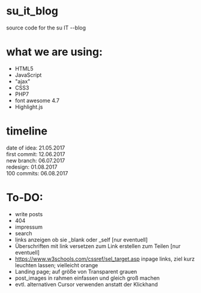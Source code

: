 # su_it_blog
source code for the su IT --blog

# what we are using:
- HTML5
- JavaScript
- "ajax"
- CSS3
- PHP7
- font awesome 4.7
- Highlight.js

# timeline

date of idea: 21.05.2017
<br>
first commit: 12.06.2017
<br>
new branch: 06.07.2017
<br>
redesign: 01.08.2017
<br>
100 commits: 06.08.2017

# To-DO:

- write posts
- 404
- impressum
- search
- links anzeigen ob sie _blank oder _self [nur eventuell]
- Überschriften mit link versetzen zum Link erstellen zum Teilen [nur eventuell]
- https://www.w3schools.com/cssref/sel_target.asp inpage links, ziel kurz leuchten lassen; vielleicht orange
- Landing page; auf größe von Transparent grauen
- post_images in rahmen einfassen und gleich groß machen
- evtl. alternativen Cursor verwenden anstatt der Klickhand
